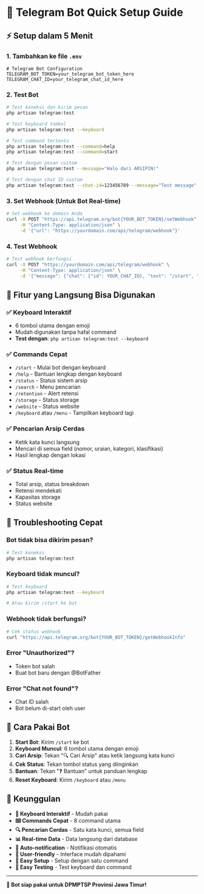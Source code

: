 # 🚀 Telegram Bot Quick Setup Guide

## ⚡ Setup dalam 5 Menit

### 1. Tambahkan ke file `.env`

```env
# Telegram Bot Configuration
TELEGRAM_BOT_TOKEN=your_telegram_bot_token_here
TELEGRAM_CHAT_ID=your_telegram_chat_id_here
```

### 2. Test Bot

```bash
# Test koneksi dan kirim pesan
php artisan telegram:test

# Test keyboard tombol
php artisan telegram:test --keyboard

# Test command tertentu
php artisan telegram:test --command=help
php artisan telegram:test --command=start

# Test dengan pesan custom
php artisan telegram:test --message="Halo dari ARSIPIN!"

# Test dengan chat ID custom
php artisan telegram:test --chat-id=123456789 --message="Test message"
```

### 3. Set Webhook (Untuk Bot Real-time)

```bash
# Set webhook ke domain Anda
curl -X POST "https://api.telegram.org/bot{YOUR_BOT_TOKEN}/setWebhook" \
     -H "Content-Type: application/json" \
     -d '{"url": "https://yourdomain.com/api/telegram/webhook"}'
```

### 4. Test Webhook

```bash
# Test webhook berfungsi
curl -X POST "https://yourdomain.com/api/telegram/webhook" \
     -H "Content-Type: application/json" \
     -d '{"message": {"chat": {"id": YOUR_CHAT_ID}, "text": "/start", "from": {"first_name": "Test"}}}'
```

## 🎯 Fitur yang Langsung Bisa Digunakan

### ✅ **Keyboard Interaktif**
- 6 tombol utama dengan emoji
- Mudah digunakan tanpa hafal command
- **Test dengan**: `php artisan telegram:test --keyboard`

### ✅ **Commands Cepat**
- `/start` - Mulai bot dengan keyboard
- `/help` - Bantuan lengkap dengan keyboard
- `/status` - Status sistem arsip
- `/search` - Menu pencarian
- `/retention` - Alert retensi
- `/storage` - Status storage
- `/website` - Status website
- `/keyboard` atau `/menu` - Tampilkan keyboard lagi

### ✅ **Pencarian Arsip Cerdas**
- Ketik kata kunci langsung
- Mencari di semua field (nomor, uraian, kategori, klasifikasi)
- Hasil lengkap dengan lokasi

### ✅ **Status Real-time**
- Total arsip, status breakdown
- Retensi mendekati
- Kapasitas storage
- Status website

## 🔧 Troubleshooting Cepat

### Bot tidak bisa dikirim pesan?
```bash
# Test koneksi
php artisan telegram:test
```

### Keyboard tidak muncul?
```bash
# Test keyboard
php artisan telegram:test --keyboard

# Atau kirim /start ke bot
```

### Webhook tidak berfungsi?
```bash
# Cek status webhook
curl "https://api.telegram.org/bot{YOUR_BOT_TOKEN}/getWebhookInfo"
```

### Error "Unauthorized"?
- Token bot salah
- Buat bot baru dengan @BotFather

### Error "Chat not found"?
- Chat ID salah
- Bot belum di-start oleh user

## 📱 Cara Pakai Bot

1. **Start Bot**: Kirim `/start` ke bot
2. **Keyboard Muncul**: 6 tombol utama dengan emoji
3. **Cari Arsip**: Tekan "🔍 Cari Arsip" atau ketik langsung kata kunci
4. **Cek Status**: Tekan tombol status yang diinginkan
5. **Bantuan**: Tekan "❓ Bantuan" untuk panduan lengkap
6. **Reset Keyboard**: Kirim `/keyboard` atau `/menu`

## 🎉 Keunggulan

- **🎹 Keyboard Interaktif** - Mudah pakai
- **⌨️ Commands Cepat** - 8 command utama
- **🔍 Pencarian Cerdas** - Satu kata kunci, semua field
- **📊 Real-time Data** - Data langsung dari database
- **🚀 Auto-notification** - Notifikasi otomatis
- **📱 User-friendly** - Interface mudah dipahami
- **🔧 Easy Setup** - Setup dengan satu command
- **🧪 Easy Testing** - Test keyboard dan command

---

**🎯 Bot siap pakai untuk DPMPTSP Provinsi Jawa Timur!**
